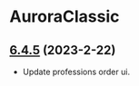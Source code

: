 # AuroraClassic

## [6.4.5](https://github.com/siweia/AuroraClassic/tree/6.4.5) (2023-2-22)

- Update professions order ui.